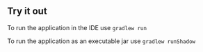 ## Try it out
To run the application in the IDE use `gradlew run`

To run the application as an executable jar use `gradlew runShadow`